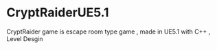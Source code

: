 # CryptRaiderUE5.1
CryptRaider game is escape room type game , made in UE5.1 with C++ , Level Desgin
